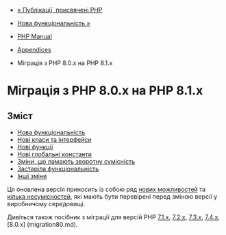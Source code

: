 - [« Публікації, присвячені PHP](history.php.publications.md)
- [Нова функціональність »](migration81.new-features.md)

- [PHP Manual](index.md)
- [Appendices](appendices.md)
- Міграція з PHP 8.0.x на PHP 8.1.x

# Міграція з PHP 8.0.x на PHP 8.1.x

## Зміст

- [Нова функціональність](migration81.new-features.md)
- [Нові класи та інтерфейси](migration81.new-classes.md)
- [Нові функції](migration81.new-functions.md)
- [Нові глобальні константи](migration81.constants.md)
- [Зміни, що ламають зворотну
сумісність](migration81.incompatible.md)
- [Застаріла функціональність](migration81.deprecated.md)
- [Інші зміни](migration81.other-changes.md)

Ця оновлена версія приносить із собою ряд [нових
можливостей](migration81.new-features.md) та [кілька
несумісностей](migration81.incompatible.md), які мають бути
перевірені перед зміною версії у виробничому середовищі.

Дивіться також посібник з міграції для версій PHP
[7.1.x](migration71.md), [7.2.x](migration72.md),
[7.3.x](migration73.md), [7.4.x](migration74.md),
[8.0.x] (migration80.md).
